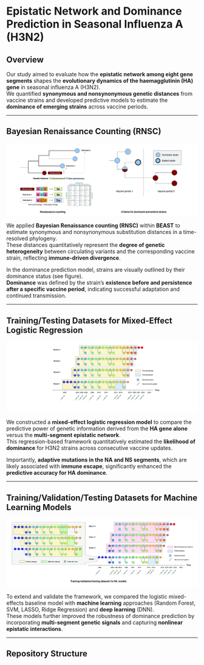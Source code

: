 # Epistatic Network and Dominance Prediction in Seasonal Influenza A (H3N2)

## Overview

Our study aimed to evaluate how the **epistatic network among eight gene segments** shapes the **evolutionary dynamics of the haemagglutinin (HA) gene** in seasonal influenza A (H3N2).  
We quantified **synonymous and nonsynonymous genetic distances** from vaccine strains and developed predictive models to estimate the **dominance of emerging strains** across vaccine periods.

---

## Bayesian Renaissance Counting (RNSC)

![Figure 1: Bayesian Renaissance Counting (RNSC)](3_Images/githubFig1.jpg)

We applied **Bayesian Renaissance counting (RNSC)** within **BEAST** to estimate synonymous and nonsynonymous substitution distances in a time-resolved phylogeny.  
These distances quantitatively represent the **degree of genetic heterogeneity** between circulating variants and the corresponding vaccine strain, reflecting **immune-driven divergence**.

In the dominance prediction model, strains are visually outlined by their dominance status (see figure).  
**Dominance** was defined by the strain’s **existence before and persistence after a specific vaccine period**, indicating successful adaptation and continued transmission.

---

## Training/Testing Datasets for Mixed-Effect Logistic Regression

![Figure 2: Mixed-Effect Logistic Regression Framework](3_Images/githubFig2.jpg)

We constructed a **mixed-effect logistic regression model** to compare the predictive power of genetic information derived from the **HA gene alone** versus the **multi-segment epistatic network**.  
This regression-based framework quantitatively estimated the **likelihood of dominance** for H3N2 strains across consecutive vaccine updates.

Importantly, **adaptive mutations in the NA and NS segments**, which are likely associated with **immune escape**, significantly enhanced the **predictive accuracy for HA dominance**.

---

## Training/Validation/Testing Datasets for Machine Learning Models

![Figure 3: Machine Learning and Deep Learning Comparison](3_Images/githubFig3.jpg)

To extend and validate the framework, we compared the logistic mixed-effects baseline model with **machine learning** approaches (Random Forest, SVM, LASSO, Ridge Regression) and **deep learning** (DNN).  
These models further improved the robustness of dominance prediction by incorporating **multi-segment genetic signals** and capturing **nonlinear epistatic interactions**.

---

## Repository Structure

